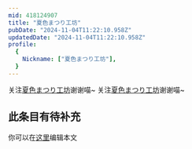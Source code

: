 ```yaml
---
mid: 418124907
title: "夏色まつり工坊"
pubDate: "2024-11-04T11:22:10.958Z"
updatedDate: "2024-11-04T11:22:10.958Z"
profile:
  {
    Nickname: ["夏色まつり工坊"],
  }
---
```


关注[夏色まつり工坊](https://space.bilibili.com/418124907)谢谢喵~ 关注[夏色まつり工坊](https://space.bilibili.com/418124907)谢谢喵~

## 此条目有待补充
你可以在[这里](https://github.com/Yuhanawa/VTuber.ICU/edit/master/src/content/v/夏色まつり工坊/index.md)编辑本文
